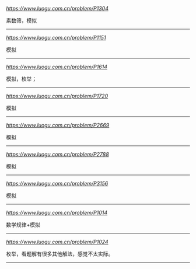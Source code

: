 *https://www.luogu.com.cn/problem/P1304*

素数筛，模拟

---

*https://www.luogu.com.cn/problem/P1151*

模拟


---

*https://www.luogu.com.cn/problem/P1614*

模拟，枚举；

---

*https://www.luogu.com.cn/problem/P1720*

模拟

---

*https://www.luogu.com.cn/problem/P2669*

模拟

---

*https://www.luogu.com.cn/problem/P2788*

模拟

---

*https://www.luogu.com.cn/problem/P3156*

模拟

---

*https://www.luogu.com.cn/problem/P1014*

数学规律+模拟

---

*https://www.luogu.com.cn/problem/P1024*

枚举，看题解有很多其他解法，感觉不太实际。

---
